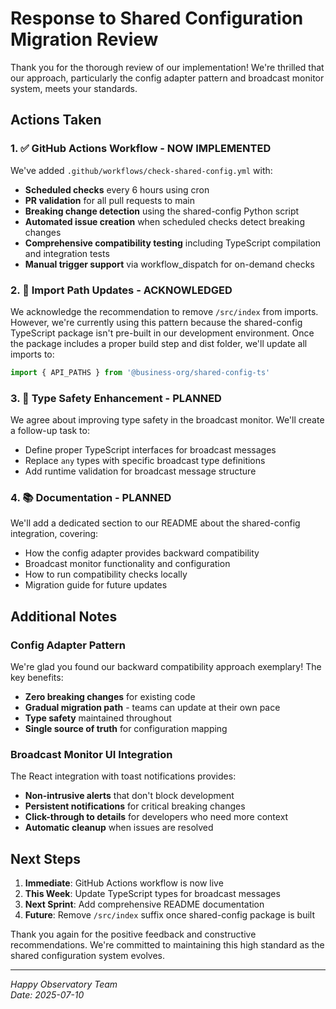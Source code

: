 # Response to Shared Configuration Migration Review

Thank you for the thorough review of our implementation! We're thrilled that our approach, particularly the config adapter pattern and broadcast monitor system, meets your standards.

## Actions Taken

### 1. ✅ GitHub Actions Workflow - NOW IMPLEMENTED

We've added `.github/workflows/check-shared-config.yml` with:
- **Scheduled checks** every 6 hours using cron
- **PR validation** for all pull requests to main
- **Breaking change detection** using the shared-config Python script
- **Automated issue creation** when scheduled checks detect breaking changes
- **Comprehensive compatibility testing** including TypeScript compilation and integration tests
- **Manual trigger support** via workflow_dispatch for on-demand checks

### 2. 📝 Import Path Updates - ACKNOWLEDGED

We acknowledge the recommendation to remove `/src/index` from imports. However, we're currently using this pattern because the shared-config TypeScript package isn't pre-built in our development environment. Once the package includes a proper build step and dist folder, we'll update all imports to:

```typescript
import { API_PATHS } from '@business-org/shared-config-ts'
```

### 3. 🔧 Type Safety Enhancement - PLANNED

We agree about improving type safety in the broadcast monitor. We'll create a follow-up task to:
- Define proper TypeScript interfaces for broadcast messages
- Replace `any` types with specific broadcast type definitions
- Add runtime validation for broadcast message structure

### 4. 📚 Documentation - PLANNED

We'll add a dedicated section to our README about the shared-config integration, covering:
- How the config adapter provides backward compatibility
- Broadcast monitor functionality and configuration
- How to run compatibility checks locally
- Migration guide for future updates

## Additional Notes

### Config Adapter Pattern

We're glad you found our backward compatibility approach exemplary! The key benefits:
- **Zero breaking changes** for existing code
- **Gradual migration path** - teams can update at their own pace
- **Type safety** maintained throughout
- **Single source of truth** for configuration mapping

### Broadcast Monitor UI Integration

The React integration with toast notifications provides:
- **Non-intrusive alerts** that don't block development
- **Persistent notifications** for critical breaking changes
- **Click-through to details** for developers who need more context
- **Automatic cleanup** when issues are resolved

## Next Steps

1. **Immediate**: GitHub Actions workflow is now live
2. **This Week**: Update TypeScript types for broadcast messages
3. **Next Sprint**: Add comprehensive README documentation
4. **Future**: Remove `/src/index` suffix once shared-config package is built

Thank you again for the positive feedback and constructive recommendations. We're committed to maintaining this high standard as the shared configuration system evolves.

---

*Happy Observatory Team*  
*Date: 2025-07-10*